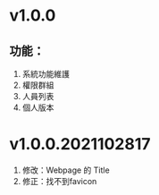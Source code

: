 # v1.0.0
## 功能：
1. 系統功能維護
2. 權限群組
3. 人員列表
4. 個人版本

# v1.0.0.2021102817
1. 修改：Webpage 的 Title
2. 修正：找不到favicon